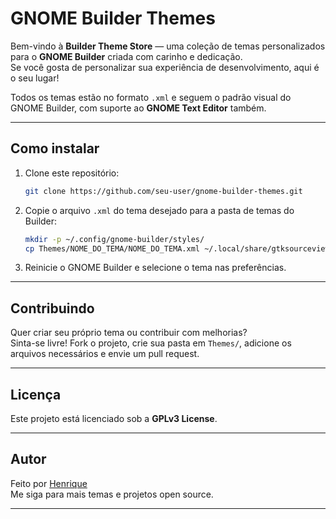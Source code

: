
# GNOME Builder Themes

Bem-vindo à **Builder Theme Store** — uma coleção de temas personalizados para o **GNOME Builder** criada com carinho e dedicação.  
Se você gosta de personalizar sua experiência de desenvolvimento, aqui é o seu lugar!

Todos os temas estão no formato `.xml` e seguem o padrão visual do GNOME Builder, com suporte ao **GNOME Text Editor** também.

---

## Como instalar

1. Clone este repositório:
   ```bash
   git clone https://github.com/seu-user/gnome-builder-themes.git
   ```

2. Copie o arquivo `.xml` do tema desejado para a pasta de temas do Builder:
   ```bash
   mkdir -p ~/.config/gnome-builder/styles/
   cp Themes/NOME_DO_TEMA/NOME_DO_TEMA.xml ~/.local/share/gtksourceview-5/styles
   ```

3. Reinicie o GNOME Builder e selecione o tema nas preferências.

---

## Contribuindo

Quer criar seu próprio tema ou contribuir com melhorias?  
Sinta-se livre! Fork o projeto, crie sua pasta em `Themes/`, adicione os arquivos necessários e envie um pull request.

---

## Licença

Este projeto está licenciado sob a **GPLv3 License**.  

---

## Autor

Feito por [Henrique](https://github.com/Henriquehnnm)  
Me siga para mais temas e projetos open source.

---
